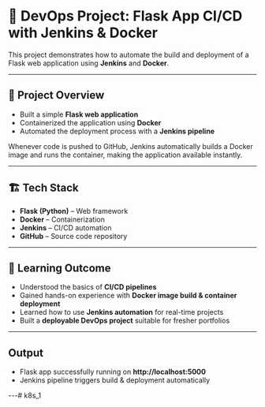 # 🚀 DevOps Project: Flask App CI/CD with Jenkins & Docker

This project demonstrates how to automate the build and deployment of a Flask web application using **Jenkins** and **Docker**.  

---

## 📌 Project Overview
- Built a simple **Flask web application**  
- Containerized the application using **Docker**  
- Automated the deployment process with a **Jenkins pipeline**  

Whenever code is pushed to GitHub, Jenkins automatically builds a Docker image and runs the container, making the application available instantly.  

---

## 🏗️ Tech Stack
- **Flask (Python)** – Web framework  
- **Docker** – Containerization  
- **Jenkins** – CI/CD automation  
- **GitHub** – Source code repository  

---

## 🎯 Learning Outcome
- Understood the basics of **CI/CD pipelines**  
- Gained hands-on experience with **Docker image build & container deployment**  
- Learned how to use **Jenkins automation** for real-time projects  
- Built a **deployable DevOps project** suitable for fresher portfolios  

---

##  Output
- Flask app successfully running on **http://localhost:5000**  
- Jenkins pipeline triggers build & deployment automatically  

---#   k 8 s _ 1  
 